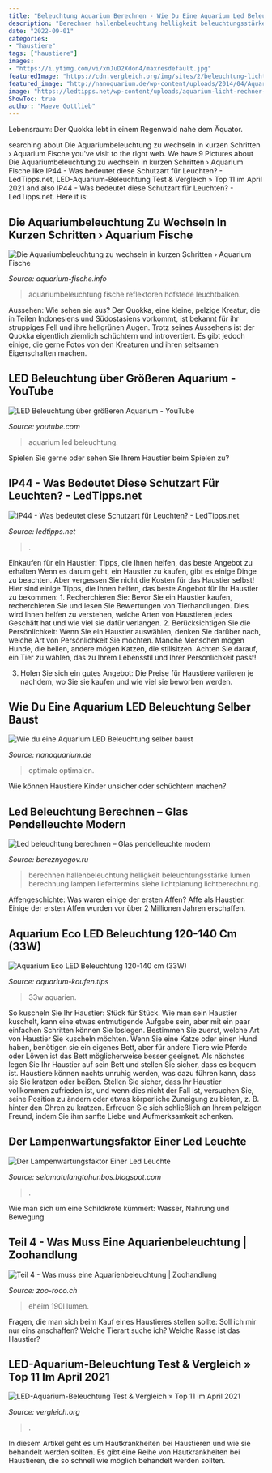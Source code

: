```yaml
---
title: "Beleuchtung Aquarium Berechnen - Wie Du Eine Aquarium Led Beleuchtung Selber Baust"
description: "Berechnen hallenbeleuchtung helligkeit beleuchtungsstärke lumen berechnung lampen liefertermins siehe lichtplanung lichtberechnung"
date: "2022-09-01"
categories:
- "haustiere"
tags: ["haustiere"]
images:
- "https://i.ytimg.com/vi/xmJuD2Xdon4/maxresdefault.jpg"
featuredImage: "https://cdn.vergleich.org/img/sites/2/beleuchtung-licht-sonnenlicht-e1527066681738.jpg"
featured_image: "http://nanoquarium.de/wp-content/uploads/2014/04/Aquarium-Beleuchtung.jpg"
image: "https://ledtipps.net/wp-content/uploads/aquarium-licht-rechner-450x300.jpg"
ShowToc: true
author: "Maeve Gottlieb"
---
```



Lebensraum: Der Quokka lebt in einem Regenwald nahe dem Äquator.

	

		
searching about Die Aquariumbeleuchtung zu wechseln in kurzen Schritten › Aquarium Fische you've visit to the right web. We have 9 Pictures about Die Aquariumbeleuchtung zu wechseln in kurzen Schritten › Aquarium Fische like IP44 - Was bedeutet diese Schutzart für Leuchten? - LedTipps.net, LED-Aquarium-Beleuchtung Test &amp; Vergleich » Top 11 im April 2021 and also IP44 - Was bedeutet diese Schutzart für Leuchten? - LedTipps.net. Here it is:
		
    
## Die Aquariumbeleuchtung Zu Wechseln In Kurzen Schritten › Aquarium Fische

<img loading=lazy src="http://www.aquarium-fische.info/wp-content/uploads/2013/04/aquariumbeleuchtung3.jpg" onerror="this.onerror=null;this.src='https://tse1.mm.bing.net/th?id=OIP.cbf9aoqOYCz43QsLLAUdgwHaJ4&amp;pid=15.1';" alt="Die Aquariumbeleuchtung zu wechseln in kurzen Schritten › Aquarium Fische">

_Source: aquarium-fische.info_

>aquariumbeleuchtung fische reflektoren hofstede leuchtbalken. 

	

Aussehen: Wie sehen sie aus?
Der Quokka, eine kleine, pelzige Kreatur, die in Teilen Indonesiens und Südostasiens vorkommt, ist bekannt für ihr struppiges Fell und ihre hellgrünen Augen. Trotz seines Aussehens ist der Quokka eigentlich ziemlich schüchtern und introvertiert. Es gibt jedoch einige, die gerne Fotos von den Kreaturen und ihren seltsamen Eigenschaften machen.

    
## LED Beleuchtung über Größeren Aquarium - YouTube

<img loading=lazy src="https://i.ytimg.com/vi/xmJuD2Xdon4/maxresdefault.jpg" onerror="this.onerror=null;this.src='https://tse2.mm.bing.net/th?id=OIP.088AOaI3SqY4EXPQi-MCjQHaEK&amp;pid=15.1';" alt="LED Beleuchtung über größeren Aquarium - YouTube">

_Source: youtube.com_

>aquarium led beleuchtung. 

	

Spielen Sie gerne oder sehen Sie Ihrem Haustier beim Spielen zu?

    
## IP44 - Was Bedeutet Diese Schutzart Für Leuchten? - LedTipps.net

<img loading=lazy src="https://ledtipps.net/wp-content/uploads/aquarium-licht-rechner-450x300.jpg" onerror="this.onerror=null;this.src='https://tse1.mm.bing.net/th?id=OIP.ejVGy_GK-K7hovzgsGZdcwAAAA&amp;pid=15.1';" alt="IP44 - Was bedeutet diese Schutzart für Leuchten? - LedTipps.net">

_Source: ledtipps.net_

>. 

	

Einkaufen für ein Haustier: Tipps, die Ihnen helfen, das beste Angebot zu erhalten
Wenn es darum geht, ein Haustier zu kaufen, gibt es einige Dinge zu beachten. Aber vergessen Sie nicht die Kosten für das Haustier selbst! Hier sind einige Tipps, die Ihnen helfen, das beste Angebot für Ihr Haustier zu bekommen: 1. Recherchieren Sie: Bevor Sie ein Haustier kaufen, recherchieren Sie und lesen Sie Bewertungen von Tierhandlungen. Dies wird Ihnen helfen zu verstehen, welche Arten von Haustieren jedes Geschäft hat und wie viel sie dafür verlangen.
2. Berücksichtigen Sie die Persönlichkeit: Wenn Sie ein Haustier auswählen, denken Sie darüber nach, welche Art von Persönlichkeit Sie möchten. Manche Menschen mögen Hunde, die bellen, andere mögen Katzen, die stillsitzen. Achten Sie darauf, ein Tier zu wählen, das zu Ihrem Lebensstil und Ihrer Persönlichkeit passt!

3. Holen Sie sich ein gutes Angebot: Die Preise für Haustiere variieren je nachdem, wo Sie sie kaufen und wie viel sie beworben werden.

    
## Wie Du Eine Aquarium LED Beleuchtung Selber Baust

<img loading=lazy src="http://nanoquarium.de/wp-content/uploads/2014/04/Aquarium-Beleuchtung.jpg" onerror="this.onerror=null;this.src='https://tse2.mm.bing.net/th?id=OIP.IcCDBw22tbzlbp772f2X8gHaFg&amp;pid=15.1';" alt="Wie du eine Aquarium LED Beleuchtung selber baust">

_Source: nanoquarium.de_

>optimale optimalen. 

	

Wie können Haustiere Kinder unsicher oder schüchtern machen?

    
## Led Beleuchtung Berechnen – Glas Pendelleuchte Modern

<img loading=lazy src="https://www.ledplaner.de/wp-content/uploads/helligkeit-hallenbeleuchtung-berechnen.jpg" onerror="this.onerror=null;this.src='https://tse1.mm.bing.net/th?id=OIP.6KkawMnHdR_AQxZLuurkLQAAAA&amp;pid=15.1';" alt="Led beleuchtung berechnen – Glas pendelleuchte modern">

_Source: bereznyagov.ru_

>berechnen hallenbeleuchtung helligkeit beleuchtungsstärke lumen berechnung lampen liefertermins siehe lichtplanung lichtberechnung. 

	

Affengeschichte: Was waren einige der ersten Affen?
Affe als Haustier. Einige der ersten Affen wurden vor über 2 Millionen Jahren erschaffen.

    
## Aquarium Eco LED Beleuchtung 120-140 Cm (33W)

<img loading=lazy src="https://www.aquarium-kaufen.tips/wp-content/uploads/2017/10/417dOGQ1TxL.jpg" onerror="this.onerror=null;this.src='https://tse3.mm.bing.net/th?id=OIP.7ead47aQvoWQVup0VPIyagHaFd&amp;pid=15.1';" alt="Aquarium Eco LED Beleuchtung 120-140 cm (33W)">

_Source: aquarium-kaufen.tips_

>33w aquarien. 

	

So kuscheln Sie Ihr Haustier: Stück für Stück.
Wie man sein Haustier kuschelt, kann eine etwas entmutigende Aufgabe sein, aber mit ein paar einfachen Schritten können Sie loslegen. Bestimmen Sie zuerst, welche Art von Haustier Sie kuscheln möchten. Wenn Sie eine Katze oder einen Hund haben, benötigen sie ein eigenes Bett, aber für andere Tiere wie Pferde oder Löwen ist das Bett möglicherweise besser geeignet. Als nächstes legen Sie Ihr Haustier auf sein Bett und stellen Sie sicher, dass es bequem ist. Haustiere können nachts unruhig werden, was dazu führen kann, dass sie Sie kratzen oder beißen. Stellen Sie sicher, dass Ihr Haustier vollkommen zufrieden ist, und wenn dies nicht der Fall ist, versuchen Sie, seine Position zu ändern oder etwas körperliche Zuneigung zu bieten, z. B. hinter den Ohren zu kratzen. Erfreuen Sie sich schließlich an Ihrem pelzigen Freund, indem Sie ihm sanfte Liebe und Aufmerksamkeit schenken.

    
## Der Lampenwartungsfaktor Einer Led Leuchte

<img loading=lazy src="https://www.trilux.com/de/beleuchtungspraxis/fileadmin/beleuchtungspraxis/innenraumbeleuchtung/allgemeine-anforderungen/erhalt_des_beleuchtungsniveaus-wartungsfaktor/4.1_Erhalt_des_Beleuchtungsniveaus_Tabelle_4.1.pdf.png" onerror="this.onerror=null;this.src='https://tse4.mm.bing.net/th?id=OIP.u8hRttt5pAiPTeNPzaIDQgHaD-&amp;pid=15.1';" alt="Der Lampenwartungsfaktor Einer Led Leuchte">

_Source: selamatulangtahunbos.blogspot.com_

>. 

	

Wie man sich um eine Schildkröte kümmert: Wasser, Nahrung und Bewegung

    
## Teil 4 - Was Muss Eine Aquarienbeleuchtung | Zoohandlung

<img loading=lazy src="https://www.zoo-roco.ch/news/wp-content/uploads/Aquarium_Lichtbedarf_6-1024x801.jpg" onerror="this.onerror=null;this.src='https://tse4.mm.bing.net/th?id=OIP.1MMV9G_Ly1wbnEtayXEptwHaFy&amp;pid=15.1';" alt="Teil 4 - Was muss eine Aquarienbeleuchtung | Zoohandlung">

_Source: zoo-roco.ch_

>eheim 190l lumen. 

	

Fragen, die man sich beim Kauf eines Haustieres stellen sollte: Soll ich mir nur eins anschaffen? Welche Tierart suche ich? Welche Rasse ist das Haustier?

    
## LED-Aquarium-Beleuchtung Test &amp; Vergleich » Top 11 Im April 2021

<img loading=lazy src="https://cdn.vergleich.org/img/sites/2/beleuchtung-licht-sonnenlicht-e1527066681738.jpg" onerror="this.onerror=null;this.src='https://tse2.mm.bing.net/th?id=OIP.tsCOYUCbJAVA03HFprN52QHaFO&amp;pid=15.1';" alt="LED-Aquarium-Beleuchtung Test &amp; Vergleich » Top 11 im April 2021">

_Source: vergleich.org_

>. 

	

In diesem Artikel geht es um Hautkrankheiten bei Haustieren und wie sie behandelt werden sollten.
Es gibt eine Reihe von Hautkrankheiten bei Haustieren, die so schnell wie möglich behandelt werden sollten.

